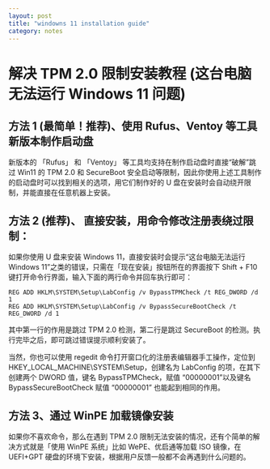 ```yaml
---
layout: post
title: "windowns 11 installation guide"
category: notes
---
```


# 解决 TPM 2.0 限制安装教程 (这台电脑无法运行 Windows 11 问题)

## 方法 1 (最简单！推荐)、使用 Rufus、Ventoy 等工具新版本制作启动盘
新版本的 「Rufus」 和 「Ventoy」 等工具均支持在制作启动盘时直接“破解”跳过 Win11 的 TPM 2.0 和 SecureBoot 安全启动等限制，因此你使用上述工具制作的启动盘时可以找到相关的选项，用它们制作好的 U 盘在安装时会自动绕开限制，并能直接在任意机器上安装。

## 方法 2 (推荐)、 直接安装，用命令修改注册表绕过限制：
如果你使用 U 盘来安装 Windows 11，直接安装时会提示“这台电脑无法运行 Windows 11”之类的错误，只需在「现在安装」按钮所在的界面按下 Shift + F10 键打开命令行界面，输入下面的两行命令并回车执行即可：

```
REG ADD HKLM\SYSTEM\Setup\LabConfig /v BypassTPMCheck /t REG_DWORD /d 1
REG ADD HKLM\SYSTEM\Setup\LabConfig /v BypassSecureBootCheck /t REG_DWORD /d 1
``````

其中第一行的作用是跳过 TPM 2.0 检测，第二行是跳过 SecureBoot 的检测。执行完毕之后，即可跳过错误提示顺利安装了。

当然，你也可以使用 regedit 命令打开窗口化的注册表编辑器手工操作，定位到 HKEY_LOCAL_MACHINE\SYSTEM\Setup，创建名为 LabConfig 的项，在其下创建两个 DWORD 值，键名 BypassTPMCheck，赋值 “00000001”以及键名 BypassSecureBootCheck 赋值 “00000001” 也能起到相同的作用。

## 方法 3、通过 WinPE 加载镜像安装
如果你不喜欢命令，那么在遇到 TPM 2.0 限制无法安装的情况，还有个简单的解决方式就是「使用 WinPE 系统」比如 WePE、优启通等加载 ISO 镜像，在 UEFI+GPT 硬盘的环境下安装，根据用户反馈一般都不会再遇到什么问题的。